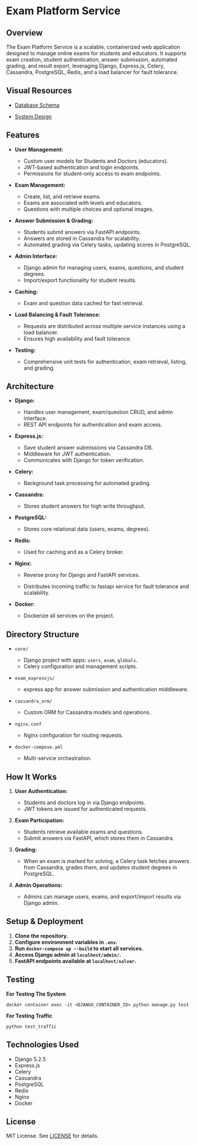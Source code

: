# Exam Platform Service

## Overview

The Exam Platform Service is a scalable, containerized web application designed to manage online exams for students and educators. It supports exam creation, student authentication, answer submission, automated grading, and result export, leveraging Django, Express.js, Celery, Cassandra, PostgreSQL, Redis, and a load balancer for fault tolerance.

## Visual Resources

- [Database Schema](https://drawsql.app/teams/test-1748/diagrams/exam-platform)

- [System Design](https://miro.com/app/board/uXjVJQyAWU4=/?share_link_id=638336235797)

## Features

- **User Management:**  
  - Custom user models for Students and Doctors (educators).
  - JWT-based authentication and login endpoints.
  - Permissions for student-only access to exam endpoints.

- **Exam Management:**  
  - Create, list, and retrieve exams.
  - Exams are associated with levels and educators.
  - Questions with multiple choices and optional images.

- **Answer Submission & Grading:**  
  - Students submit answers via FastAPI endpoints.
  - Answers are stored in Cassandra for scalability.
  - Automated grading via Celery tasks, updating scores in PostgreSQL.

- **Admin Interface:**  
  - Django admin for managing users, exams, questions, and student degrees.
  - Import/export functionality for student results.

- **Caching:**  
  - Exam and question data cached for fast retrieval.

- **Load Balancing & Fault Tolerance:**  
  - Requests are distributed across multiple service instances using a load balancer.
  - Ensures high availability and fault tolerance.

- **Testing:**  
  - Comprehensive unit tests for authentication, exam retrieval, listing, and grading.

## Architecture

- **Django:**  
  - Handles user management, exam/question CRUD, and admin interface.
  - REST API endpoints for authentication and exam access.

- **Express.js:**  
  - Save student answer submissions via Cassandra DB.
  - Middleware for JWT authentication.
  - Communicates with Django for token verification.

- **Celery:**  
  - Background task processing for automated grading.

- **Cassandra:**  
  - Stores student answers for high write throughput.

- **PostgreSQL:**  
  - Stores core relational data (users, exams, degrees).

- **Redis:**  
  - Used for caching and as a Celery broker.

- **Nginx:**  
  - Reverse proxy for Django and FastAPI services.

  - Distributes incoming traffic to fastapi service for fault tolerance and scalability.

- **Docker:**  
  - Dockerize all services on the project.

## Directory Structure

- `core/`  
  - Django project with apps: `users`, `exam`, `globals`.
  - Celery configuration and management scripts.

- `exam_expressjs/`  
  - express app for answer submission and authentication middleware.

- `cassandra_orm/`  
  - Custom ORM for Cassandra models and operations.

- `nginx.conf`  
  - Nginx configuration for routing requests.

- `docker-compose.yml`  
  - Multi-service orchestration.

## How It Works

1. **User Authentication:**  
   - Students and doctors log in via Django endpoints.
   - JWT tokens are issued for authenticated requests.

2. **Exam Participation:**  
   - Students retrieve available exams and questions.
   - Submit answers via FastAPI, which stores them in Cassandra.

3. **Grading:**  
   - When an exam is marked for solving, a Celery task fetches answers from Cassandra, grades them, and updates student degrees in PostgreSQL.

4. **Admin Operations:**  
   - Admins can manage users, exams, and export/import results via Django admin.

## Setup & Deployment

1. **Clone the repository.**
2. **Configure environment variables in `.env`.**
3. **Run `docker-compose up --build` to start all services.**
4. **Access Django admin at `localhost/admin/`.**
5. **FastAPI endpoints available at `localhost/solver`.**


## Testing

**For Testing The System**
```
docker container exec -it <DJANGO_CONTAINER_ID> python manage.py test
```

**For Testing Traffic**
```
python test_traffic
```

## Technologies Used

- Django 5.2.5
- Express.js
- Celery
- Cassandra
- PostgreSQL
- Redis
- Nginx
- Docker

## License

MIT License. See [LICENSE](LICENSE) for details.

